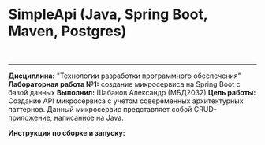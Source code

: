 # SimpleApi (Java, Spring Boot, Maven, Postgres)
&nbsp;
* * *
**Дисциплина:** "Технологии разработки программного обеспечения"
**Лабораторная работа №1:** создание микросервиса на Spring Boot с базой данных
**Выполнил:** Шабанов Александр (МБД2032)
**Цель работы:** Создание API микросервиса с учетом совеременных архитектурных паттернов. Данный микросервис представляет собой CRUD-приложение, написанное на Java.
&nbsp;

**Инструкция по сборке и запуску:**